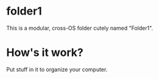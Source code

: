 # folder1
This is a modular, cross-OS folder cutely named "Folder1".

# How's it work?
Put stuff in it to organize your computer.